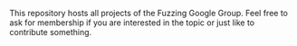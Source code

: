 This repository hosts all projects of the Fuzzing Google Group. Feel free to ask for membership if you are interested in the topic or just like to contribute something.